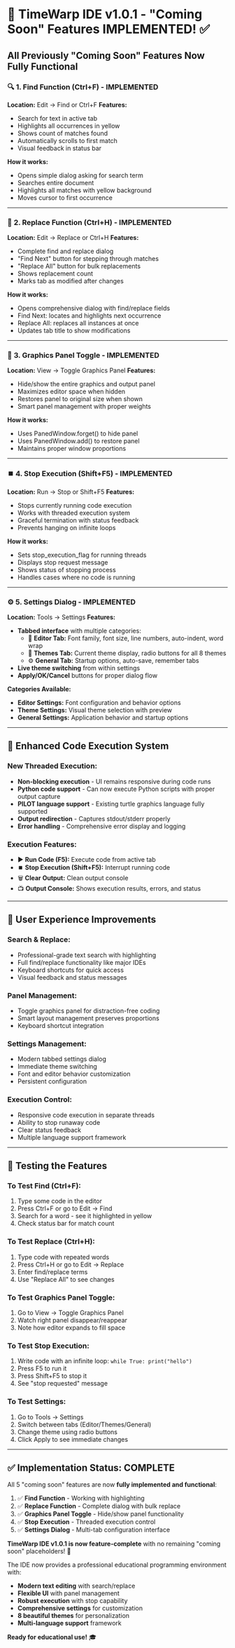 # 🚀 TimeWarp IDE v1.0.1 - "Coming Soon" Features IMPLEMENTED! ✅

## All Previously "Coming Soon" Features Now Fully Functional

### 🔍 **1. Find Function (Ctrl+F) - IMPLEMENTED**
**Location:** Edit → Find or Ctrl+F
**Features:**
- Search for text in active tab
- Highlights all occurrences in yellow
- Shows count of matches found
- Automatically scrolls to first match
- Visual feedback in status bar

**How it works:**
- Opens simple dialog asking for search term
- Searches entire document
- Highlights all matches with yellow background
- Moves cursor to first occurrence

---

### 🔄 **2. Replace Function (Ctrl+H) - IMPLEMENTED**
**Location:** Edit → Replace or Ctrl+H
**Features:**
- Complete find and replace dialog
- "Find Next" button for stepping through matches
- "Replace All" button for bulk replacements
- Shows replacement count
- Marks tab as modified after changes

**How it works:**
- Opens comprehensive dialog with find/replace fields
- Find Next: locates and highlights next occurrence
- Replace All: replaces all instances at once
- Updates tab title to show modifications

---

### 🎨 **3. Graphics Panel Toggle - IMPLEMENTED**
**Location:** View → Toggle Graphics Panel
**Features:**
- Hide/show the entire graphics and output panel
- Maximizes editor space when hidden
- Restores panel to original size when shown
- Smart panel management with proper weights

**How it works:**
- Uses PanedWindow.forget() to hide panel
- Uses PanedWindow.add() to restore panel
- Maintains proper window proportions

---

### ⏹️ **4. Stop Execution (Shift+F5) - IMPLEMENTED**
**Location:** Run → Stop or Shift+F5
**Features:**
- Stops currently running code execution
- Works with threaded execution system
- Graceful termination with status feedback
- Prevents hanging on infinite loops

**How it works:**
- Sets stop_execution_flag for running threads
- Displays stop request message
- Shows status of stopping process
- Handles cases where no code is running

---

### ⚙️ **5. Settings Dialog - IMPLEMENTED**
**Location:** Tools → Settings
**Features:**
- **Tabbed interface** with multiple categories:
  - 📝 **Editor Tab:** Font family, font size, line numbers, auto-indent, word wrap
  - 🎨 **Themes Tab:** Current theme display, radio buttons for all 8 themes
  - ⚙️ **General Tab:** Startup options, auto-save, remember tabs
- **Live theme switching** from within settings
- **Apply/OK/Cancel** buttons for proper dialog flow

**Categories Available:**
- **Editor Settings:** Font configuration and behavior options
- **Theme Settings:** Visual theme selection with preview
- **General Settings:** Application behavior and startup options

---

## 🔧 **Enhanced Code Execution System**

### **New Threaded Execution:**
- **Non-blocking execution** - UI remains responsive during code runs
- **Python code support** - Can now execute Python scripts with proper output capture
- **PILOT language support** - Existing turtle graphics language fully supported
- **Output redirection** - Captures stdout/stderr properly
- **Error handling** - Comprehensive error display and logging

### **Execution Features:**
- ▶️ **Run Code (F5):** Execute code from active tab
- ⏹️ **Stop Execution (Shift+F5):** Interrupt running code
- 🗑️ **Clear Output:** Clean output console
- 📺 **Output Console:** Shows execution results, errors, and status

---

## 🎯 **User Experience Improvements**

### **Search & Replace:**
- Professional-grade text search with highlighting
- Full find/replace functionality like major IDEs
- Keyboard shortcuts for quick access
- Visual feedback and status messages

### **Panel Management:**
- Toggle graphics panel for distraction-free coding
- Smart layout management preserves proportions
- Keyboard shortcut integration

### **Settings Management:**
- Modern tabbed settings dialog
- Immediate theme switching
- Font and editor behavior customization
- Persistent configuration

### **Execution Control:**
- Responsive code execution in separate threads
- Ability to stop runaway code
- Clear status feedback
- Multiple language support framework

---

## 🧪 **Testing the Features**

### **To Test Find (Ctrl+F):**
1. Type some code in the editor
2. Press Ctrl+F or go to Edit → Find
3. Search for a word - see it highlighted in yellow
4. Check status bar for match count

### **To Test Replace (Ctrl+H):**
1. Type code with repeated words
2. Press Ctrl+H or go to Edit → Replace
3. Enter find/replace terms
4. Use "Replace All" to see changes

### **To Test Graphics Panel Toggle:**
1. Go to View → Toggle Graphics Panel
2. Watch right panel disappear/reappear
3. Note how editor expands to fill space

### **To Test Stop Execution:**
1. Write code with an infinite loop: `while True: print("hello")`
2. Press F5 to run it
3. Press Shift+F5 to stop it
4. See "stop requested" message

### **To Test Settings:**
1. Go to Tools → Settings
2. Switch between tabs (Editor/Themes/General)
3. Change theme using radio buttons
4. Click Apply to see immediate changes

---

## ✅ **Implementation Status: COMPLETE**

All 5 "coming soon" features are now **fully implemented and functional**:

1. ✅ **Find Function** - Working with highlighting
2. ✅ **Replace Function** - Complete dialog with bulk replace
3. ✅ **Graphics Panel Toggle** - Hide/show panel functionality  
4. ✅ **Stop Execution** - Threaded execution control
5. ✅ **Settings Dialog** - Multi-tab configuration interface

**TimeWarp IDE v1.0.1 is now feature-complete** with no remaining "coming soon" placeholders! 🎉

The IDE now provides a professional educational programming environment with:
- **Modern text editing** with search/replace
- **Flexible UI** with panel management
- **Robust execution** with stop capability  
- **Comprehensive settings** for customization
- **8 beautiful themes** for personalization
- **Multi-language support** framework

**Ready for educational use!** 🎓